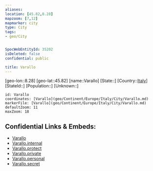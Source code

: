 ```yaml
---
aliases: 
location: [45.82,8.28]
mapzoom: [7,12] 
mapmarker: city 
type: City
tags:
- geo/City


SpocWebEntityId: 35202
isDeleted: false
confidential: public

title: Varallo
---
```

[geo-lon::8.28]
[geo-lat::45.82]
[name::Varallo]
[State::]
[Country::[Italy](geo/Continent/Europe/Italy.md)]
[StateId::]
[Population::]
[Unknown::]


```leaflet
id: Varallo
coordinates: [Varallo](geo/Continent/Europe/Italy/City/Varallo.md)
markerFile: [Varallo](geo/Continent/Europe/Italy/City/Varallo.md)
defaultZoom: 11 
maxZoom: 18
```


## Confidential Links & Embeds: 
- [Varallo](../../../../../../_public/geo/Continent/Europe/Italy/City/Varallo.md) 
- [Varallo.internal](../../../../../../_internal/geo/Continent/Europe/Italy/City/Varallo.internal.md) 
- [Varallo.protect](../../../../../../_protect/geo/Continent/Europe/Italy/City/Varallo.protect.md) 
- [Varallo.private](../../../../../../_private/geo/Continent/Europe/Italy/City/Varallo.private.md) 
- [Varallo.personal](../../../../../../_personal/geo/Continent/Europe/Italy/City/Varallo.personal.md) 
- [Varallo.secret](../../../../../../_secret/geo/Continent/Europe/Italy/City/Varallo.secret.md) 
